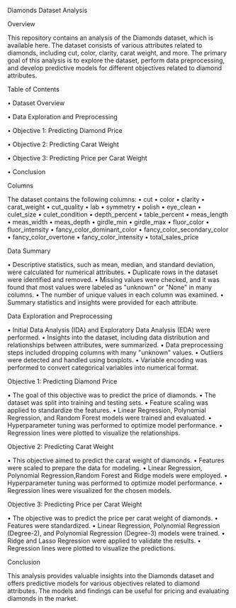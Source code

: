 Diamonds Dataset Analysis

Overview

This repository contains an analysis of the Diamonds dataset, which is available here. The dataset consists of various attributes related to diamonds, including cut, color, clarity, carat weight, and more. The primary goal of this analysis is to explore the dataset, perform data preprocessing, and develop predictive models for different objectives related to diamond attributes.

Table of Contents

•	Dataset Overview

•	Data Exploration and Preprocessing

•	Objective 1: Predicting Diamond Price

•	Objective 2: Predicting Carat Weight

•	Objective 3: Predicting Price per Carat Weight

•	Conclusion


Columns

The dataset contains the following columns:
•	cut
•	color
•	clarity
•	carat_weight
•	cut_quality
•	lab
•	symmetry
•	polish
•	eye_clean
•	culet_size
•	culet_condition
•	depth_percent
•	table_percent
•	meas_length
•	meas_width
•	meas_depth
•	girdle_min
•	girdle_max
•	fluor_color
•	fluor_intensity
•	fancy_color_dominant_color
•	fancy_color_secondary_color
•	fancy_color_overtone
•	fancy_color_intensity
•	total_sales_price

Data Summary

•	Descriptive statistics, such as mean, median, and standard deviation, were calculated for numerical attributes.
•	Duplicate rows in the dataset were identified and removed.
•	Missing values were checked, and it was found that most values were labeled as "unknown" or "None" in many columns.
•	The number of unique values in each column was examined.
•	Summary statistics and insights were provided for each attribute.

Data Exploration and Preprocessing

•	Initial Data Analysis (IDA) and Exploratory Data Analysis (EDA) were performed.
•	Insights into the dataset, including data distribution and relationships between attributes, were summarized.
•	Data preprocessing steps included dropping columns with many "unknown" values.
•	Outliers were detected and handled using boxplots.
•	Variable encoding was performed to convert categorical variables into numerical format.

Objective 1: Predicting Diamond Price

•	The goal of this objective was to predict the price of diamonds.
•	The dataset was split into training and testing sets.
•	Feature scaling was applied to standardize the features.
•	Linear Regression, Polynomial Regression, and Random Forest models were trained and evaluated.
•	Hyperparameter tuning was performed to optimize model performance.
•	Regression lines were plotted to visualize the relationships.

Objective 2: Predicting Carat Weight

•	This objective aimed to predict the carat weight of diamonds.
•	Features were scaled to prepare the data for modeling.
•	Linear Regression, Polynomial Regression,Random Forest and Ridge models were employed.
•	Hyperparameter tuning was performed to optimize model performance.
•	Regression lines were visualized for the chosen models.

Objective 3: Predicting Price per Carat Weight

•	The objective was to predict the price per carat weight of diamonds.
•	Features were standardized.
•	Linear Regression, Polynomial Regression (Degree-2), and Polynomial Regression (Degree-3) models were trained.
•	Ridge and Lasso Regression were applied to validate the results.
•	Regression lines were plotted to visualize the predictions.

Conclusion

This analysis provides valuable insights into the Diamonds dataset and offers predictive models for various objectives related to diamond attributes. The models and findings can be useful for pricing and evaluating diamonds in the market.
